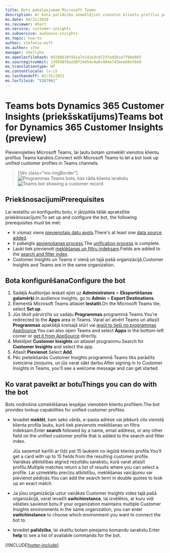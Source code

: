 ```yaml
---
title: Bots pakalpojumam Microsoft Teams
description: Ar bota palīdzību uzmeklējiet vienotos klientu profilus pakalpojumā Microsoft Teams.
ms.date: 04/21/2020
ms.reviewer: mhart
ms.service: customer-insights
ms.subservice: audience-insights
ms.topic: how-to
author: stefanie-msft
ms.author: sthe
manager: shellyha
ms.openlocfilehash: 03299610fd41a7e142e3c9723fad56ce7f90e083
ms.sourcegitcommit: 139548f8a2d0f24d54c4a6c404a743eeeb8ef8e0
ms.translationtype: HT
ms.contentlocale: lv-LV
ms.lasthandoff: 02/15/2021
ms.locfileid: "5267961"
---
```

# <a name="teams-bot-for-dynamics-365-customer-insights-preview"></a><span data-ttu-id="b104c-103">Teams bots Dynamics 365 Customer Insights (priekšskatījums)</span><span class="sxs-lookup"><span data-stu-id="b104c-103">Teams bot for Dynamics 365 Customer Insights (preview)</span></span>

<span data-ttu-id="b104c-104">Pievienojieties Microsoft Teams, lai ļautu botam uzmeklēt vienotos klientu profilus Teams kanālos.</span><span class="sxs-lookup"><span data-stu-id="b104c-104">Connect with Microsoft Teams to let a bot look up unified customer profiles in Teams channels.</span></span>

> [!div class="mx-imgBorder"]
> <span data-ttu-id="b104c-105">![Programmas Teams bots, kas rāda klienta ierakstu](media/teams-bot.png "Programmas Teams bots rāda klienta ierakstu")</span><span class="sxs-lookup"><span data-stu-id="b104c-105">![Teams bot showing a customer record](media/teams-bot.png "Teams bot showing a customer record")</span></span>

## <a name="prerequisites"></a><span data-ttu-id="b104c-106">Priekšnosacījumi</span><span class="sxs-lookup"><span data-stu-id="b104c-106">Prerequisites</span></span>

<span data-ttu-id="b104c-107">Lai iestatītu un konfigurētu botu, ir jāizpilda tālāk aprakstītie priekšnosacījumi:</span><span class="sxs-lookup"><span data-stu-id="b104c-107">To set up and configure the bot, the following prerequisites must be met:</span></span>

- <span data-ttu-id="b104c-108">Ir vismaz viens [pievienotais datu avots](data-sources.md).</span><span class="sxs-lookup"><span data-stu-id="b104c-108">There's at least one [data source added](data-sources.md).</span></span>
- <span data-ttu-id="b104c-109">Ir pabeigts [apvienošanas process](data-unification.md).</span><span class="sxs-lookup"><span data-stu-id="b104c-109">The [unification process](data-unification.md) is complete.</span></span>
- <span data-ttu-id="b104c-110">Lauki tiek pievienoti [meklēšanas un filtru indeksam](search-filter-index.md).</span><span class="sxs-lookup"><span data-stu-id="b104c-110">Fields are added to the [search and filter index](search-filter-index.md).</span></span>
- <span data-ttu-id="b104c-111">Customer Insights un Teams ir vienā un tajā pašā organizācijā.</span><span class="sxs-lookup"><span data-stu-id="b104c-111">Customer Insights and Teams are in the same organization.</span></span>

## <a name="configure-the-bot"></a><span data-ttu-id="b104c-112">Bota konfigurēšana</span><span class="sxs-lookup"><span data-stu-id="b104c-112">Configure the bot</span></span>

1. <span data-ttu-id="b104c-113">Sadaļā Auditorijas ieskati ejiet uz **Administrators** > **Eksportēšanas galamērķi**.</span><span class="sxs-lookup"><span data-stu-id="b104c-113">In audience insights, go to **Admin** > **Export Destinations**.</span></span>
1. <span data-ttu-id="b104c-114">Elementā Microsoft Teams atlasiet **Iestatīt**.</span><span class="sxs-lookup"><span data-stu-id="b104c-114">On the Microsoft Teams tile, select **Set up**.</span></span>
1. <span data-ttu-id="b104c-115">Jūs tiksit pārvirzīts uz sadaļu **Programmas** programmā Teams.</span><span class="sxs-lookup"><span data-stu-id="b104c-115">You're redirected to the **Apps** area in Teams.</span></span> <span data-ttu-id="b104c-116">Varat arī atvērt Teams un atlasīt **Programmas** apakšējā kreisajā stūrī vai [iegūt to tieši no programmas AppSource](https://go.microsoft.com/fwlink/?linkid=2124104).</span><span class="sxs-lookup"><span data-stu-id="b104c-116">You can also open Teams and select **Apps** in the bottom-left corner or [get it from AppSource](https://go.microsoft.com/fwlink/?linkid=2124104) directly.</span></span>
1. <span data-ttu-id="b104c-117">Meklējiet **Customer Insights** un atlasiet programmu.</span><span class="sxs-lookup"><span data-stu-id="b104c-117">Search for **Customer Insights** and select the app.</span></span>
1. <span data-ttu-id="b104c-118">Atlasīt **Pievienot**.</span><span class="sxs-lookup"><span data-stu-id="b104c-118">Select **Add**.</span></span>
1. <span data-ttu-id="b104c-119">Pēc pieteikšanās Customer Insights programmā Teams tiks parādīts sveiciena ziņojums, un jūs varat sākt darbu.</span><span class="sxs-lookup"><span data-stu-id="b104c-119">After signing in to Customer Insights in Teams, you'll see a welcome message and can get started.</span></span>

## <a name="things-you-can-do-with-the-bot"></a><span data-ttu-id="b104c-120">Ko varat paveikt ar botu</span><span class="sxs-lookup"><span data-stu-id="b104c-120">Things you can do with the bot</span></span>

<span data-ttu-id="b104c-121">Bots nodrošina uzmeklēšanas iespējas vienotiem klientu profiliem.</span><span class="sxs-lookup"><span data-stu-id="b104c-121">The bot provides lookup capabilities for unified customer profiles.</span></span>

- <span data-ttu-id="b104c-122">Ievadiet **meklēt**, kam seko vārds, e-pasta adrese vai jebkurš cits vienotā klienta profila lauks, kurš tiek pievienots meklēšanas un filtra indeksam.</span><span class="sxs-lookup"><span data-stu-id="b104c-122">Enter **search** followed by a name, email address, or any other field on the unified customer profile that is added to the search and filter index.</span></span>

  <span data-ttu-id="b104c-123">Jūs saņemsit kartīti ar līdz pat 15 laukiem no iegūtā klienta profila.</span><span class="sxs-lookup"><span data-stu-id="b104c-123">You'll get a card with up to 15 fields from the resulting customer profile.</span></span> <span data-ttu-id="b104c-124">Vairākas atbilstības atgriež rezultātu sarakstu, kurā varat atlasīt profilu.</span><span class="sxs-lookup"><span data-stu-id="b104c-124">Multiple matches return a list of results where you can select a profile.</span></span> <span data-ttu-id="b104c-125">Lai uzmeklētu precīzu atbilstību, meklēšanas vaicājumu var pievienot pēdiņās.</span><span class="sxs-lookup"><span data-stu-id="b104c-125">You can add the search term in double quotes to look up an exact match.</span></span>

- <span data-ttu-id="b104c-126">Ja jūsu organizācija uztur vairākas Customer Insights vides tajā pašā organizācijā, varat ievadīt **switchinstance**, lai izvēlētos, ar kuru vidi vēlaties savienot botu.</span><span class="sxs-lookup"><span data-stu-id="b104c-126">If your organization maintains multiple Customer Insights environments in the same organization, you can enter **switchinstance** to choose which environment you want to connect the bot to.</span></span>

- <span data-ttu-id="b104c-127">Ievadiet **palīdzība**, lai skatītu botam pieejamo komandu sarakstu.</span><span class="sxs-lookup"><span data-stu-id="b104c-127">Enter **help** to see a list of available commands for the bot.</span></span>  


[!INCLUDE[footer-include](../includes/footer-banner.md)]